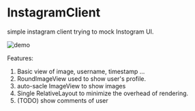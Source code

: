 # InstagramClient

simple instagram client trying to mock Instogram UI.

![demo](https://raw.githubusercontent.com/qqibrow/InstagramClient/master/instagramClientDemo.gif)

Features:
  1. Basic view of image, username, timestamp ...
  2. RoundImageView used to show user's profile.
  3. auto-sacle ImageView to show images
  4. Single RelativeLayout to minimize the overhead of rendering.
  5. (TODO) show comments of user
  
  
